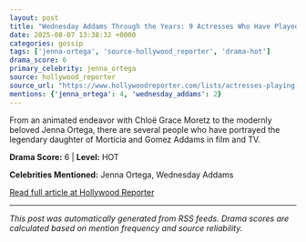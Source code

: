 ```yaml
---
layout: post
title: "Wednesday Addams Through the Years: 9 Actresses Who Have Played the Iconic Character"
date: 2025-08-07 13:38:32 +0000
categories: gossip
tags: ['jenna-ortega', 'source-hollywood_reporter', 'drama-hot']
drama_score: 6
primary_celebrity: jenna_ortega
source: hollywood_reporter
source_url: "https://www.hollywoodreporter.com/lists/actresses-playing-wednesday-addams-film-tv-shows/"
mentions: {'jenna_ortega': 4, 'wednesday_addams': 2}
---
```


From an animated endeavor with Chloë Grace Moretz to the modernly beloved Jenna Ortega, there are several people who have portrayed the legendary daughter of Morticia and Gomez Addams in film and TV.

**Drama Score:** 6 | **Level:** HOT

**Celebrities Mentioned:** Jenna Ortega, Wednesday Addams

[Read full article at Hollywood Reporter](https://www.hollywoodreporter.com/lists/actresses-playing-wednesday-addams-film-tv-shows/)

---
*This post was automatically generated from RSS feeds. Drama scores are calculated based on mention frequency and source reliability.*
